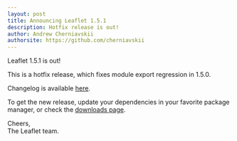 ```yaml
---
layout: post
title: Announcing Leaflet 1.5.1
description: Hotfix release is out! 
author: Andrew Cherniavskii
authorsite: https://github.com/cherniavskii
---
```


Leaflet 1.5.1 is out!

This is a hotfix release, which fixes module export regression in 1.5.0.

Changelog is available [here](https://github.com/Leaflet/Leaflet/blob/master/CHANGELOG.md).

To get the new release, update your dependencies in your favorite package manager, or check the [downloads page](https://leafletjs.com/download.html).

Cheers,<br>
The Leaflet team.
